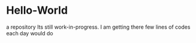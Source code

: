 # Hello-World
a repository
Its still work-in-progress.
I am getting there
few lines of codes each day would do
